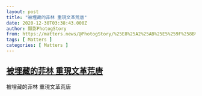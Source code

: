 ```yaml
---
layout: post
title: "被埋藏的菲林 重現文革荒唐"
date: 2020-12-30T03:38:43.000Z
author: 顯影PhotogStory
from: https://matters.news/@PhotogStory/%25E8%25A2%25AB%25E5%259F%258B%25E8%2597%258F%25E7%259A%2584%25E8%258F%25B2%25E6%259E%2597-%25E9%2587%258D%25E7%258F%25BE%25E6%2596%2587%25E9%259D%25A9%25E8%258D%2592%25E5%2594%2590-bafyreiervtgv3lqg2x4amd3h5hisre2gqsj5isjbc3bc63xwbh2sa4k7ym
tags: [ Matters ]
categories: [ Matters ]
---
```

<!--1609299523000-->
[被埋藏的菲林 重現文革荒唐](https://matters.news/@PhotogStory/%25E8%25A2%25AB%25E5%259F%258B%25E8%2597%258F%25E7%259A%2584%25E8%258F%25B2%25E6%259E%2597-%25E9%2587%258D%25E7%258F%25BE%25E6%2596%2587%25E9%259D%25A9%25E8%258D%2592%25E5%2594%2590-bafyreiervtgv3lqg2x4amd3h5hisre2gqsj5isjbc3bc63xwbh2sa4k7ym)
------

<div>
被埋藏的菲林 重現文革荒唐
</div>
